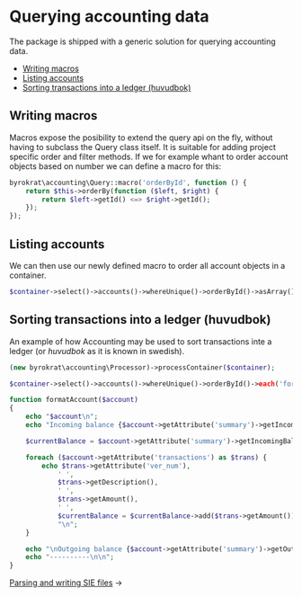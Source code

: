 # Querying accounting data

The package is shipped with a generic solution for querying accounting data.

- [Writing macros](#writing-macros)
- [Listing accounts](#listing-accounts)
- [Sorting transactions into a ledger (huvudbok)](#sorting-transactions-into-a-ledger-huvudbok)

<!--
@example container

```php
$template = new byrokrat\accounting\Template(
    'template_name',
    'desc',
    ['1920', '{bank_amount}'],
    ['3000', '{income_amount}']
);

$accountFactory = new byrokrat\accounting\Dimension\AccountFactory;

$bank = $accountFactory->createAccount('1920', 'Bank');
$bank->setAttribute('incoming_balance', new byrokrat\amount\Amount('0'));

$incomes = $accountFactory->createAccount('3000', 'Incomes');
$incomes->setAttribute('incoming_balance', new byrokrat\amount\Amount('0'));

$accounts = new byrokrat\accounting\Container($bank, $incomes);

$container = new byrokrat\accounting\Container(
    $template->build(
        [
            'bank_amount' => '999',
            'income_amount' => '-999'
        ],
        $accounts
    ),
    $template->build(
        [
            'bank_amount' => '1',
            'income_amount' => '-1'
        ],
        $accounts
    )
);
```
-->

## Writing macros

Macros expose the posibility to extend the query api on the fly, without having
to subclass the Query class itself. It is suitable for adding project specific
order and filter methods. If we for example whant to order account objects
based on number we can define a macro for this:

<!--
    @example macro
-->
```php
byrokrat\accounting\Query::macro('orderById', function () {
    return $this->orderBy(function ($left, $right) {
        return $left->getId() <=> $right->getId();
    });
});
```

## Listing accounts

We can then use our newly defined macro to order all account objects in
a container.

<!--
    @example listAccounts
    @include container
    @include macro
-->
```php
$container->select()->accounts()->whereUnique()->orderById()->asArray();
```

## Sorting transactions into a ledger (huvudbok)

An example of how Accounting may be used to sort transactions inte a ledger
(or *huvudbok* as it is known in swedish).

<!--
    @example huvudbok
    @include container
    @include macro
    @expectOutput "/Outgoing balance 1000.00/"
-->
```php
(new byrokrat\accounting\Processor)->processContainer($container);

$container->select()->accounts()->whereUnique()->orderById()->each('formatAccount');

function formatAccount($account)
{
    echo "$account\n";
    echo "Incoming balance {$account->getAttribute('summary')->getIncomingBalance()}\n\n";

    $currentBalance = $account->getAttribute('summary')->getIncomingBalance();

    foreach ($account->getAttribute('transactions') as $trans) {
        echo $trans->getAttribute('ver_num'),
            ' ',
            $trans->getDescription(),
            ' ',
            $trans->getAmount(),
            ' ',
            $currentBalance = $currentBalance->add($trans->getAmount()),
            "\n";
    }

    echo "\nOutgoing balance {$account->getAttribute('summary')->getOutgoingBalance()}\n\n";
    echo "----------\n\n";
}
```

[Parsing and writing SIE files](02-sie.md) &rarr;
